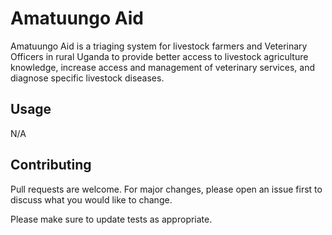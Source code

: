 # Amatuungo Aid

Amatuungo Aid is a triaging system for livestock farmers and Veterinary Officers in rural Uganda to provide better access to livestock agriculture knowledge, increase access and management of veterinary services, and diagnose specific livestock diseases. 


## Usage

N/A

## Contributing

Pull requests are welcome. For major changes, please open an issue first
to discuss what you would like to change.

Please make sure to update tests as appropriate.

